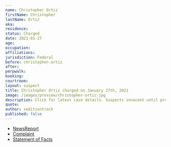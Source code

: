 ```yaml
---
name: Christopher Ortiz
firstName: Christopher
lastName: Ortiz
aka:
residence: 
status: Charged
date: 2021-01-27
age: 
occupation:
affiliations:
jurisdiction: Federal
before: christopher-ortiz
after:
perpwalk:
booking: 
courtroom:
layout: suspect
title: Christopher Ortiz charged on January 27th, 2021
image: /images/preview/christopher-ortiz.jpg
description: Click for latest case details. Suspects innocent until proven guilty.
quote:
author: seditiontrack
published: false
---
```


- [NewsReport]()
- [Complaint](https://www.justice.gov/opa/page/file/1361296/download)
- [Statement of Facts](https://www.justice.gov/opa/page/file/1361296/download)
